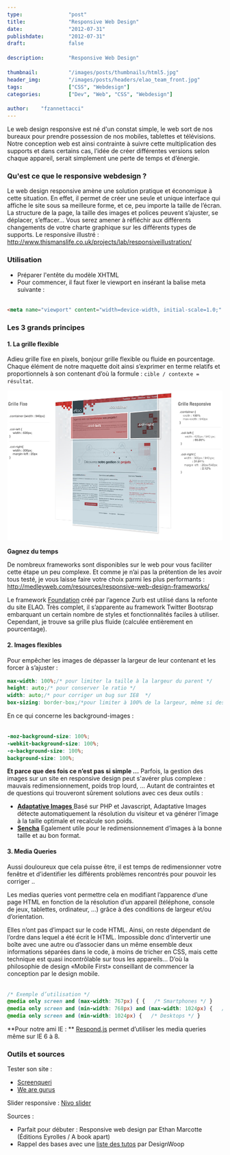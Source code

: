 ```yaml
---
type:               "post"
title:              "Responsive Web Design"
date:               "2012-07-31"
publishdate:        "2012-07-31"
draft:              false

description:        "Responsive Web Design"

thumbnail:          "/images/posts/thumbnails/html5.jpg"
header_img:         "/images/posts/headers/elao_team_front.jpg"
tags:               ["CSS", "Webdesign"]
categories:         ["Dev", "Web", "CSS", "Webdesign"]

author:    "fzannettacci"
---
```


Le web design responsive est né d'un constat simple, le web sort de nos bureaux pour prendre possession de nos mobiles, tablettes et télévisions. Notre conception web est ainsi contrainte à suivre cette multiplication des supports et dans certains cas, l’idée de créer différentes versions selon chaque appareil, serait simplement une perte de temps et d’énergie.<!--more-->

### Qu'est ce que le responsive webdesign ?
Le web design responsive amène une solution pratique et économique à cette situation. En effet, il permet de créer une seule et unique interface qui affiche le site sous sa meilleure forme, et ce, peu importe la taille de l’écran. La structure de la page, la taille des images et polices peuvent s’ajuster, se déplacer, s’effacer... Vous serez amener à réfléchir aux différents changements de votre charte graphique sur les différents types de supports. Le responsive illustré : <http://www.thismanslife.co.uk/projects/lab/responsiveillustration/>

### Utilisation
* Préparer l'entête du modèle XHTML
* Pour commencer, il faut fixer le viewport en insérant la balise meta suivante :

```html

<meta name="viewport" content="width=device-width, initial-scale=1.0;" />
```


### Les 3 grands principes

#### 1. La grille flexible

Adieu grille fixe en pixels, bonjour grille flexible ou fluide en pourcentage. Chaque élément de notre maquette doit ainsi s’exprimer en terme relatifs et proportionnels à son contenant d’où la formule :  `cible / contexte = résultat`.

![contruire grid Responsive Web Design](/images/posts/2012/contruire-grid.jpg)

**Gagnez du temps**

De nombreux frameworks sont disponibles sur le web pour vous faciliter cette étape un peu complexe. Et comme je n’ai pas la prétention de les avoir tous testé, je vous laisse faire votre choix parmi les plus performants : <http://medleyweb.com/resources/responsive-web-design-frameworks/>

Le framework <a title="Foundation " href="http://foundation.zurb.com/" target="_blank">Foundation</a> créé par l’agence Zurb est utilisé dans la refonte du site ELAO. Très complet, il s’apparente au framework Twitter Bootsrap embarquant un certain nombre de styles et fonctionnalités faciles à utiliser. Cependant, je trouve sa grille plus fluide (calculée entièrement en pourcentage).

#### 2. Images flexibles

Pour empêcher les images de dépasser la largeur de leur contenant et les forcer à s’ajuster :

```scss
max-width: 100%;/* pour limiter la taille à la largeur du parent */
height: auto;/* pour conserver le ratio */
width: auto;/* pour corriger un bug sur IE8  */
box-sizing: border-box;/*pour limiter à 100% de la largeur, même si des paddings ou bordures sont appliquées à l’élément */
```


En ce qui concerne les background-images :

```scss

-moz-background-size: 100%;
-webkit-background-size: 100%;
-o-background-size: 100%;
background-size: 100%;
```


**Et parce que des fois ce n’est pas si simple ...**
Parfois, la gestion des images sur un site en responsive design peut s'avérer plus complexe : mauvais redimensionnement, poids trop lourd, ... Autant de contraintes et de questions qui trouveront sûrement solutions avec ces deux outils :

* <a title="Adaptive Images" href="http://adaptive-images.com/" target="_blank"><strong>Adaptative Images</strong> </a>Basé sur PHP et Javascript, Adaptative Images détecte automatiquement la résolution du visiteur et va générer l’image à la taille optimale et recalcule son poids.
* <a href="http://www.sencha.com/products/io/" target="_blank"><strong>Sencha</strong></a> Egalement utile pour le redimensionnement d’images à la bonne taille et au bon format.

#### 3. Media Queries

Aussi douloureux que cela puisse être, il est temps de redimensionner votre fenêtre et d’identifier les différents problèmes rencontrés pour pouvoir les corriger ..

Les medias queries vont permettre cela en modifiant l’apparence d’une page HTML en fonction de la résolution d’un appareil (téléphone, console de jeux, tablettes, ordinateur, …) grâce à des conditions de largeur et/ou d’orientation.

Elles n’ont pas d’impact sur le code HTML. Ainsi, on reste dépendant de l’ordre dans lequel a été écrit le HTML. Impossible donc d’intervertir une boîte avec une autre ou d’associer dans un même ensemble deux informations séparées dans le code, à moins de tricher en CSS, mais cette technique est quasi incontrôlable sur tous les appareils… D’où la philosophie de design «Mobile First» conseillant de commencer la conception par le design mobile.

```scss

/* Exemple d’utilisation */
@media only screen and (max-width: 767px) { {   /* Smartphones */ }
@media only screen and (min-width: 768px) and (max-width: 1024px) {   /* Tablettes */ }
@media only screen and (min-width: 1024px) {   /* Desktops */ }
```


**Pour notre ami IE  : **
[Respond.js][1] permet d’utiliser les media queries même sur IE 6 à 8.

### Outils et sources

Tester son site :

*   <a href="http://screenqueri.es/" target="_blank">Screenqueri</a>
*   <a href="http://www.we-are-gurus.com/tools/responsive-design-tester.php" target="_blank">We are gurus </a>

Slider responsive :  <a href="http://nivo.dev7studios.com/" target="_blank">Nivo slider </a>

Sources  :

*   Parfait pour débuter : Responsive web design par Ethan Marcotte (Éditions Eyrolles / A book apart)
*   Rappel des bases avec une <a href="http://designwoop.com/2012/03/15-detailed-responsive-web-design-tutorials/" target="_blank">liste des tutos</a> par DesignWoop

 [1]: https://github.com/scottjehl/Respond
